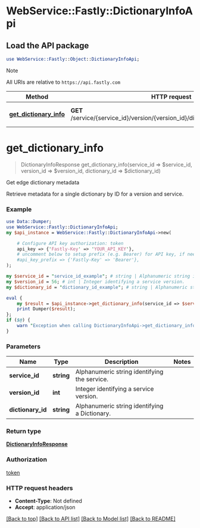# WebService::Fastly::DictionaryInfoApi

## Load the API package
```perl
use WebService::Fastly::Object::DictionaryInfoApi;
```

> [!NOTE]
> All URIs are relative to `https://api.fastly.com`

Method | HTTP request | Description
------ | ------------ | -----------
[**get_dictionary_info**](DictionaryInfoApi.md#get_dictionary_info) | **GET** /service/{service_id}/version/{version_id}/dictionary/{dictionary_id}/info | Get edge dictionary metadata


# **get_dictionary_info**
> DictionaryInfoResponse get_dictionary_info(service_id => $service_id, version_id => $version_id, dictionary_id => $dictionary_id)

Get edge dictionary metadata

Retrieve metadata for a single dictionary by ID for a version and service.

### Example
```perl
use Data::Dumper;
use WebService::Fastly::DictionaryInfoApi;
my $api_instance = WebService::Fastly::DictionaryInfoApi->new(

    # Configure API key authorization: token
    api_key => {'Fastly-Key' => 'YOUR_API_KEY'},
    # uncomment below to setup prefix (e.g. Bearer) for API key, if needed
    #api_key_prefix => {'Fastly-Key' => 'Bearer'},
);

my $service_id = "service_id_example"; # string | Alphanumeric string identifying the service.
my $version_id = 56; # int | Integer identifying a service version.
my $dictionary_id = "dictionary_id_example"; # string | Alphanumeric string identifying a Dictionary.

eval {
    my $result = $api_instance->get_dictionary_info(service_id => $service_id, version_id => $version_id, dictionary_id => $dictionary_id);
    print Dumper($result);
};
if ($@) {
    warn "Exception when calling DictionaryInfoApi->get_dictionary_info: $@\n";
}
```

### Parameters

Name | Type | Description  | Notes
------------- | ------------- | ------------- | -------------
 **service_id** | **string**| Alphanumeric string identifying the service. | 
 **version_id** | **int**| Integer identifying a service version. | 
 **dictionary_id** | **string**| Alphanumeric string identifying a Dictionary. | 

### Return type

[**DictionaryInfoResponse**](DictionaryInfoResponse.md)

### Authorization

[token](../README.md#token)

### HTTP request headers

 - **Content-Type**: Not defined
 - **Accept**: application/json

[[Back to top]](#) [[Back to API list]](../README.md#documentation-for-api-endpoints) [[Back to Model list]](../README.md#documentation-for-models) [[Back to README]](../README.md)

